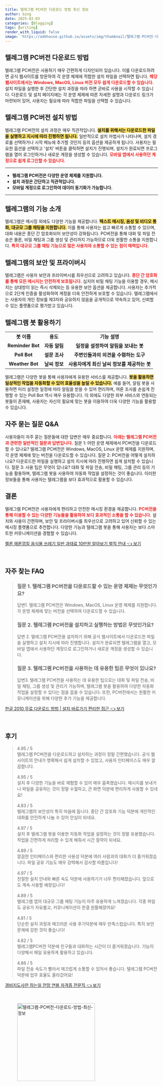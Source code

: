 ```yaml
---
title: 텔레그램 PC버전 다운로드 방법 최신 정보
author: bing
date: 2025-02-03
categories: [Blogging]
tags: [writing]
render_with_liquid: false
image: 'https://adkhouse.github.io/assets/img/thumbnail/텔레그램-PC버전-다운로드-방법-최신-정보.webp'
---
```



<h2 id='텔레그램_PC버전_다운로드_방법'>텔레그램 PC버전 다운로드 방법</h2>

<p>텔레그램 PC버전은 사용하기 매우 간편하게 디자인되어 있습니다. 이를 다운로드하려면 공식 웹사이트를 방문하여 각 운영 체제에 적합한 설치 파일을 선택하면 됩니다. <b><span style="color: #ee2323;">해당 웹사이트에서는 Windows, MacOS, Linux 버전 모두 쉽게 다운로드할 수 있습니다.</span></b> 설치 파일을 실행한 후 간단한 설치 과정을 따라 하면 곧바로 사용을 시작할 수 있습니다. 다운로드 및 설치 페이지에는 각 운영 체제에 따른 자세한 설명과 다운로드 링크가 마련되어 있어, 사용자는 필요에 따라 적합한 파일을 선택할 수 있습니다.</p>

<h2 id='텔레그램_PC버전_설치_방법'>텔레그램 PC버전 설치 방법</h2>

<p>텔레그램 PC버전의 설치 과정은 매우 직관적입니다. <b><span style="background-color: #ffe066;">설치를 위해서는 다운로드한 파일을 실행하고 지시에 따라 진행하면 됩니다.</span></b> 일반적으로 설치 마법사가 나타나며, 설치 경로를 선택하거나 시작 메뉴에 추가할 것인지 등의 옵션을 제공하게 됩니다. 사용자는 필요한 옵션을 선택하고 '설치' 버튼을 클릭하면 설치가 진행되며, 설치가 완료되면 프로그램을 열어 로그인하거나 새로운 계정을 생성할 수 있습니다. <b><span style="color: #ee2323;">모바일 앱에서 사용하던 계정으로 쉽게 로그인할 수 있습니다.</span></b></p>

<hr />

<ul>
    <li><b>텔레그램 PC버전은 다양한 운영 체제를 지원합니다.</b></li>
    <li><b>설치 과정은 간단하고 직관적입니다.</b></li>
    <li><b>모바일 계정으로 로그인하여 데이터 동기화가 가능합니다.</b></li>
</ul>

<hr />

<h2 id='텔레그램_기능_소개'>텔레그램의 기능 소개</h2>

<p>텔레그램은 메시징 외에도 다양한 기능을 제공합니다. <b><span style="background-color: #ffe066;">텍스트 메시징, 음성 및 비디오 통화, 대규모 그룹 채팅을 지원합니다.</span></b> 이를 통해 사용자는 쉽고 빠르게 소통할 수 있으며, 대화 내용은 종단 간 암호화되어 보안성이 강화됩니다. PC버전을 통해 대화 및 파일 전송은 물론, 비밀 채팅과 그룹 생성 및 관리까지 가능하므로 더욱 원활한 소통을 지원합니다. <b><span style="color: #ee2323;">특히 대규모 그룹 채팅 기능으로 많은 사용자와 소통할 수 있는 점이 매력입니다.</span></b></p>

<h2 id='텔레그램_보안_및_프라이버시'>텔레그램의 보안 및 프라이버시</h2>

<p>텔레그램은 사용자 보안과 프라이버시를 최우선으로 고려하고 있습니다. <b><span style="color: #ee2323;">종단 간 암호화를 통해 모든 메시지는 안전하게 보호됩니다.</span></b> 심지어 비밀 채팅 기능을 이용할 경우, 메시지는 상대방이 읽는 즉시 삭제되는 등 유용한 보안 옵션을 제공합니다. 사용자는 추가적으로 2단계 인증을 활성화하여 계정을 더욱 안전하게 보호할 수 있습니다. 텔레그램에서는 사용자의 개인 정보를 제3자와 공유하지 않음을 공개적으로 약속하고 있어, 신뢰할 수 있는 플랫폼으로 평가받고 있습니다.</p>

<h2 id='텔레그램_봇_활용'>텔레그램 봇 활용하기</h2>

<table>
    <tr>
        <td style="text-align: center; height: 17px;"><b>봇 이름</b></td>
        <td style="text-align: center; height: 17px;"><b>용도</b></td>
        <td style="text-align: center; height: 17px;"><b>기능 설명</b></td>
    </tr>
    <tr>
        <td style="text-align: center; height: 17px;"><b>Reminder Bot</b></td>
        <td style="text-align: center; height: 17px;"><b>자동 알림</b></td>
        <td style="text-align: center; height: 17px;"><b>일정을 설정하여 알림을 보내는 봇</b></td>
    </tr>
    <tr>
        <td style="text-align: center; height: 17px;"><b>Poll Bot</b></td>
        <td style="text-align: center; height: 17px;"><b>설문 조사</b></td>
        <td style="text-align: center; height: 17px;"><b>주변인들과의 의견을 수렴하는 도구</b></td>
    </tr>
    <tr>
        <td style="text-align: center; height: 17px;"><b>Weather Bot</b></td>
        <td style="text-align: center; height: 17px;"><b>날씨 정보</b></td>
        <td style="text-align: center; height: 17px;"><b>사용자에게 최신 날씨 정보를 제공하는 봇</b></td>
    </tr>
</table>

<p>텔레그램은 다양한 봇을 통해 사용자에게 유용한 서비스를 제공합니다. <b><span style="background-color: #ffe066;">봇을 활용하면 일상적인 작업을 자동화할 수 있어 효율성을 높일 수 있습니다.</span></b> 예를 들어, 알림 봇을 사용하면 미리 설정한 일정에 따라 알림을 받을 수 있어 편리하며, 여론 조사를 손쉽게 진행할 수 있는 Poll Bot 역시 매우 유용합니다. 이 외에도 다양한 외부 서비스와 연동되는 봇들이 존재해, 사용자는 자신의 필요에 맞는 봇을 이용하여 더욱 다양한 기능을 활용할 수 있습니다.</p>

<h2 id='자주_묻는_질문_QNA'>자주 묻는 질문 Q&A</h2>

<p>사용자들이 자주 묻는 질문들에 대한 답변은 매우 중요합니다. <b><span style="color: #ee2323;">아래는 텔레그램 PC버전과 관련한 일반적인 질문과 답변입니다.</span></b> 질문 1: 어떤 운영 체제에서 PC버전을 다운로드할 수 있나요? 텔레그램 PC버전은 Windows, MacOS, Linux 운영 체제를 지원하며, 각 운영 체제에 맞는 버전을 다운로드할 수 있습니다. 질문 2: PC버전을 어떻게 설치하나요? 다운로드한 파일을 실행하고 설치 지시에 따라 진행하면 쉽게 설치할 수 있습니다. 질문 3: 사용 팁은 무엇이 있나요? 대화 및 파일 전송, 비밀 채팅, 그룹 관리 등의 기능을 활용하며, 텔레그램 봇을 사용하여 자동화 작업을 설정하는 것이 좋습니다. 이러한 정보들을 통해 사용자는 텔레그램을 보다 효과적으로 활용할 수 있습니다.</p>

<h2 id='결론'>결론</h2>

<p>텔레그램 PC버전은 사용자에게 편리하고 안전한 메시징 환경을 제공합니다. <b><span style="color: #ee2323;">PC버전을 통해 이용할 수 있는 다양한 기능들을 활용하여 보다 효과적인 소통을 할 수 있습니다.</span></b> 설치와 사용이 간편하며, 보안 및 프라이버시를 최우선으로 고려하고 있어 신뢰할 수 있는 메시징 플랫폼으로 추천합니다. 다양한 기능과 텔레그램 봇을 통해 사용자는 보다 스마트한 커뮤니케이션을 경험할 수 있습니다.</p>


<p><a class="click-button" title="멜론 메론껍질 음식물 쓰레기 일반 과태료 10만원 알아보기 벌칙 안내" href="https://adkhouse.github.io/posts/%EB%A9%9C%EB%A1%A0-%EB%A9%94%EB%A1%A0%EA%BB%8D%EC%A7%88-%EC%9D%8C%EC%8B%9D%EB%AC%BC-%EC%93%B0%EB%A0%88%EA%B8%B0-%EC%9D%BC%EB%B0%98-%EA%B3%BC%ED%83%9C%EB%A3%8C-10%EB%A7%8C%EC%9B%90-%EC%95%8C%EC%95%84%EB%B3%B4%EA%B8%B0-%EB%B2%8C%EC%B9%99-%EC%95%88%EB%82%B4/" rel="dofollow">멜론 메론껍질 음식물 쓰레기 일반 과태료 10만원 알아보기 벌칙 안내 👈 보기</a></p><br>
<h2 id='자주_찾는_FAQ'>자주 찾는 FAQ</h2>
<div itemscope="" itemtype="https://schema.org/FAQPage"> 
<blockquote> 
<div itemscope="" itemprop="mainEntity" itemtype="https://schema.org/Question"> 
<h3 itemprop="name">질문 1. 텔레그램 PC버전을 다운로드할 수 있는 운영 체제는 무엇인가요?</h3> 
<div itemscope="" itemprop="acceptedAnswer" itemtype="https://schema.org/Answer"> 
<span itemprop="text"> 
<p>답변1. 텔레그램 PC버전은 Windows, MacOS, Linux 운영 체제를 지원합니다. 각 운영 체제에 맞는 버전을 선택하여 다운로드할 수 있습니다.</p> 
</span> 
</div> 
</div> 
<div itemscope="" itemprop="mainEntity" itemtype="https://schema.org/Question"> 
<h3 itemprop="name">질문 2. 텔레그램 PC버전을 설치하고 실행하는 방법은 무엇인가요?</h3> 
<div itemscope="" itemprop="acceptedAnswer" itemtype="https://schema.org/Answer"> 
<span itemprop="text"> 
<p>답변 2. 텔레그램 PC버전을 설치하기 위해 공식 웹사이트에서 다운로드한 파일을 실행하고 설치 지시에 따라 진행합니다. 설치가 완료되면 텔레그램을 열고, 모바일 앱에서 사용하던 계정으로 로그인하거나 새로운 계정을 생성할 수 있습니다.</p> 
</span> 
</div> 
</div> 
<div itemscope="" itemprop="mainEntity" itemtype="https://schema.org/Question"> 
<h3 itemprop="name">질문 3. 텔레그램 PC버전을 사용하는 데 유용한 팁은 무엇이 있나요?</h3> 
<div itemscope="" itemprop="acceptedAnswer" itemtype="https://schema.org/Answer"> 
<span itemprop="text"> 
<p>답변3. 텔레그램 PC버전을 사용하는 데 유용한 팁으로는 대화 및 파일 전송, 비밀 채팅, 그룹 생성 및 관리가 가능하며, 텔레그램 봇을 활용하여 다양한 자동화 작업을 설정할 수 있다는 점을 꼽을 수 있습니다. 또한, PC버전에서는 원활한 커뮤니케이션을 위해 다양한 추가 기능을 제공합니다.</p> 
</span> 
</div> 
</div> 
</blockquote> 
</div>
<p><a class="click-button" title="한글 2010 무료 다운로드 방법 | 설치 바로가기 편리한 접근" href="https://adkhouse.github.io/posts/%ED%95%9C%EA%B8%80-2010-%EB%AC%B4%EB%A3%8C-%EB%8B%A4%EC%9A%B4%EB%A1%9C%EB%93%9C-%EB%B0%A9%EB%B2%95-%EC%84%A4%EC%B9%98-%EB%B0%94%EB%A1%9C%EA%B0%80%EA%B8%B0-%ED%8E%B8%EB%A6%AC%ED%95%9C-%EC%A0%91%EA%B7%BC/" rel="dofollow">한글 2010 무료 다운로드 방법 | 설치 바로가기 편리한 접근 👈 보기</a></p><br>
<h2 id='후기'>후기</h2>
<div itemscope itemtype="https://schema.org/Product">
  <blockquote>
  <div itemprop="review" itemscope itemtype="https://schema.org/Review">
      <div itemprop="reviewRating" itemscope itemtype="https://schema.org/Rating"> <span itemprop="ratingValue">4.95</span> / <span itemprop="bestRating">5</span> </div>
      <span itemprop="reviewBody">텔레그램 PC버전을 다운로드하고 설치하는 과정이 정말 간편했습니다. 공식 웹사이트의 안내가 명확해서 쉽게 설치할 수 있었고, 사용자 인터페이스도 매우 깔끔합니다.</span>
  </div>
  <br>
  <div itemprop="review" itemscope itemtype="https://schema.org/Review">
      <div itemprop="reviewRating" itemscope itemtype="https://schema.org/Rating"> <span itemprop="ratingValue">4.95</span> / <span itemprop="bestRating">5</span> </div>
      <span itemprop="reviewBody">설치 후 다양한 기능을 바로 체험할 수 있어 매우 흡족했습니다. 메시지를 보내거나 파일을 공유하는 것이 정말 수월하고, 큰 화면 덕분에 편리하게 사용할 수 있네요!</span>
  </div>
  <br>
  <div itemprop="review" itemscope itemtype="https://schema.org/Review">
      <div itemprop="reviewRating" itemscope itemtype="https://schema.org/Rating"> <span itemprop="ratingValue">4.83</span> / <span itemprop="bestRating">5</span> </div>
      <span itemprop="reviewBody">텔레그램의 보안성이 특히 마음에 듭니다. 종단 간 암호화 기능 덕분에 개인적인 대화를 안전하게 나눌 수 있어 안심이 되네요.</span>
  </div>
  <br>
  <div itemprop="review" itemscope itemtype="https://schema.org/Review">
      <div itemprop="reviewRating" itemscope itemtype="https://schema.org/Rating"> <span itemprop="ratingValue">4.97</span> / <span itemprop="bestRating">5</span> </div>
      <span itemprop="reviewBody">설치 후 텔레그램 봇을 이용한 자동화 작업을 설정하는 것이 정말 유용했습니다. 작업을 간편하게 처리할 수 있게 해줘서 시간 절약이 되네요.</span>
  </div>
  <br>
  <div itemprop="review" itemscope itemtype="https://schema.org/Review">
      <div itemprop="reviewRating" itemscope itemtype="https://schema.org/Rating"> <span itemprop="ratingValue">4.89</span> / <span itemprop="bestRating">5</span> </div>
      <span itemprop="reviewBody">깔끔한 인터페이스와 편리한 사용성 덕분에 여러 사람과의 대화가 더 즐거워졌습니다. 파일 공유 기능도 매우 강력해서 감사할 따름입니다!</span>
  </div>
  <br>
  <div itemprop="review" itemscope itemtype="https://schema.org/Review">
      <div itemprop="reviewRating" itemscope itemtype="https://schema.org/Rating"> <span itemprop="ratingValue">4.97</span> / <span itemprop="bestRating">5</span> </div>
      <span itemprop="reviewBody">친절한 설치 안내와 빠른 속도 덕분에 사용하기가 너무 편리해졌습니다. 앞으로도 계속 사용할 예정입니다!</span>
  </div>
  <br>
  <div itemprop="review" itemscope itemtype="https://schema.org/Review">
      <div itemprop="reviewRating" itemscope itemtype="https://schema.org/Rating"> <span itemprop="ratingValue">4.89</span> / <span itemprop="bestRating">5</span> </div>
      <span itemprop="reviewBody">텔레그램 앱의 대규모 그룹 채팅 기능이 아주 유용하게 느껴졌습니다. 각종 파일도 공유가 자유롭고, 커뮤니케이션이 한결 원활해졌어요!</span>
  </div>
  <br>
  <div itemprop="review" itemscope itemtype="https://schema.org/Review">
      <div itemprop="reviewRating" itemscope itemtype="https://schema.org/Rating"> <span itemprop="ratingValue">4.81</span> / <span itemprop="bestRating">5</span> </div>
      <span itemprop="reviewBody">단순한 설치 과정과 매끄러운 사용 후기덕분에 매우 만족스럽습니다. 특히 보안 문제에 강한 것이 좋습니다!</span>
  </div>
  <br>
  <div itemprop="review" itemscope itemtype="https://schema.org/Review">
      <div itemprop="reviewRating" itemscope itemtype="https://schema.org/Rating"> <span itemprop="ratingValue">4.82</span> / <span itemprop="bestRating">5</span> </div>
      <span itemprop="reviewBody">텔레그램PC버전 덕분에 친구들과 대화하는 시간이 더 즐거워졌습니다. 기능이 다양해서 매일 유용하게 활용하고 있습니다.</span>
  </div>
  <br>
  <div itemprop="review" itemscope itemtype="https://schema.org/Review">
      <div itemprop="reviewRating" itemscope itemtype="https://schema.org/Rating"> <span itemprop="ratingValue">4.86</span> / <span itemprop="bestRating">5</span> </div>
      <span itemprop="reviewBody">파일 전송 속도가 빨라서 매끄럽게 소통할 수 있어서 좋습니다. 텔레그램 PC버전 덕분에 업무 효율도 올라갔어요!</span>
  </div>
  </blockquote>
</div>
<p><a class="click-button" title="경비지도사란 하는일 전망 연봉 자격증 전문직" href="https://adkhouse.github.io/posts/%EA%B2%BD%EB%B9%84%EC%A7%80%EB%8F%84%EC%82%AC%EB%9E%80-%ED%95%98%EB%8A%94%EC%9D%BC-%EC%A0%84%EB%A7%9D-%EC%97%B0%EB%B4%89-%EC%9E%90%EA%B2%A9%EC%A6%9D-%EC%A0%84%EB%AC%B8%EC%A7%81/" rel="dofollow">경비지도사란 하는일 전망 연봉 자격증 전문직 👈 보기</a></p><br>
<figure class="image"><img src="https://adkhouse.github.io/assets/img/thumbnail/텔레그램-PC버전-다운로드-방법-최신-정보.webp" alt="텔레그램-PC버전-다운로드-방법-최신-정보" width="256" height="256"></figure>
